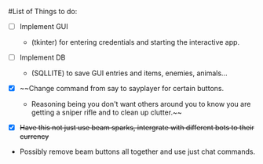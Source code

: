 #List of Things to do:

- [ ] Implement GUI
  * (tkinter) for entering credentials and starting the interactive app.

- [ ] Implement DB
  * (SQLLITE) to save GUI entries and items, enemies, animals...

- [x] ~~Change command from say to sayplayer for certain buttons.
   * Reasoning being you don't want others around you to know you are getting a sniper rifle and to clean up clutter.~~

- [x] ~~Have this not just use beam sparks, intergrate with different bots to their currency~~
 * Possibly remove beam buttons all together and use just chat commands.
